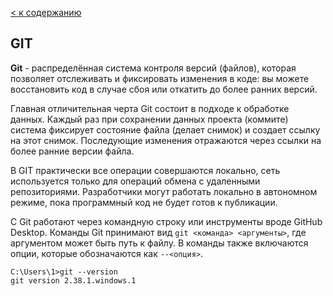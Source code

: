 [< к содержанию](./readme.md)

## GIT

**Git** - распределённая система контроля версий (файлов), которая позволяет отслеживать и фиксировать изменения в коде: вы можете восстановить код в случае сбоя или откатить до более ранних версий.

Главная отличительная черта Git состоит в подходе к обработке данных. Каждый раз при сохранении данных проекта (коммите) система фиксирует состояние файла (делает снимок) и создает ссылку на этот снимок. Последующие изменения отражаются через ссылки на более ранние версии файла.

В GIT практически все операции совершаются локально, сеть используется только для операций обмена с удаленными репозиториями. Разработчики могут работать локально в автономном режиме, пока программный код не будет готов к публикации.

С Git работают через командную строку или инструменты вроде GitHub Desktop. Команды Git принимают вид `git <команда> <аргументы>`, где аргументом может быть путь к файлу. В команды также включаются опции, которые обозначаются как `--<опция>`.

```bash=
C:\Users\1>git --version
git version 2.38.1.windows.1
```